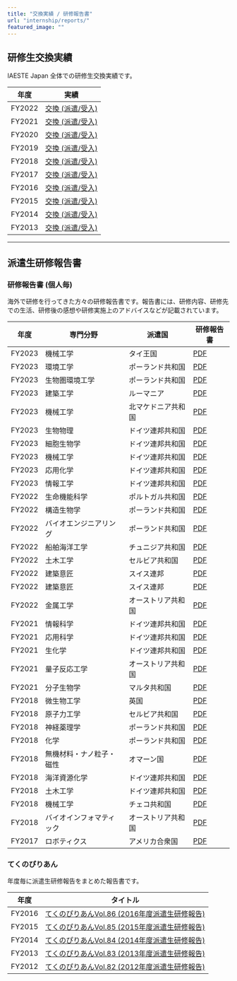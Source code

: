 ```yaml
---
title: "交換実績 / 研修報告書"
url: "internship/reports/"
featured_image: ""
---
```


## 研修生交換実績

IAESTE Japan 全体での研修生交換実績です。

| 年度 | 実績 |
| --- | ---- |
| FY2022 | [交換 (派遣/受入) ](/files/internship/reports/exchange-results-fy2022.pdf) |
| FY2021 | [交換 (派遣/受入) ](/files/internship/reports/exchange-results-fy2021.pdf) |
| FY2020 | [交換 (派遣/受入) ](/files/internship/reports/exchange-results-fy2020.pdf) |
| FY2019 | [交換 (派遣/受入) ](/files/internship/reports/exchange-results-fy2019.pdf) |
| FY2018 | [交換 (派遣/受入) ](/files/internship/reports/exchange-results-fy2018.pdf) |
| FY2017 | [交換 (派遣/受入) ](/files/internship/reports/exchange-results-fy2017.pdf) |
| FY2016 | [交換 (派遣/受入) ](/files/internship/reports/exchange-results-fy2016.pdf) |
| FY2015 | [交換 (派遣/受入) ](/files/internship/reports/exchange-results-fy2015.pdf) |
| FY2014 | [交換 (派遣/受入) ](/files/internship/reports/exchange-results-fy2014.pdf) |
| FY2013 | [交換 (派遣/受入) ](/files/internship/reports/exchange-results-fy2013.pdf) |

---

## 派遣生研修報告書

### 研修報告書 (個人毎)

海外で研修を行ってきた方々の研修報告書です。報告書には、研修内容、研修先での生活、研修後の感想や研修実施上のアドバイスなどが記載されています。

| 年度   | 専門分野      | 派遣国           | 研修報告書 |
| ------ | ----------- | --------------- | -------- |
| FY2023 | 機械工学 | タイ王国 | [PDF](/files/internship/reports/training-report-fy2023-th-serata.pdf) |
| FY2023| 環境工学 | ポーランド共和国 | [PDF](/files/internship/reports/training-report-fy2023-pl-anonymous2.pdf) |
| FY2023 | 生物圏環境工学| ポーランド共和国 | [PDF](/files/internship/reports/training-report-fy2023-pl-anonymous1.pdf) |
| FY2023 | 建築工学 | ルーマニア | [PDF](/files/internship/reports/training-report-fy2023-ro-munkhsuuri.pdf) |
| FY2023 | 機械工学 | 北マケドニア共和国 | [PDF](/files/internship/reports/training-report-fy2023-mk-tateno.pdf) |
| FY2023 | 生物物理 | ドイツ連邦共和国 | [PDF](/files/internship/reports/training-report-fy2023-de-anonymous2.pdf) |
| FY2023 | 細胞生物学 | ドイツ連邦共和国 | [PDF](/files/internship/reports/training-report-fy2023-de-nakayama.pdf) |
| FY2023 | 機械工学 | ドイツ連邦共和国 | [PDF](/files/internship/reports/training-report-fy2023-de-konnno.pdf) |
| FY2023 | 応用化学 | ドイツ連邦共和国 | [PDF](/files/internship/reports/training-report-fy2023-de-anonymous1.pdf) |
| FY2023 | 情報工学 | ドイツ連邦共和国 | [PDF](/files/internship/reports/training-report-fy2023-de-takayama.pdf) |
| FY2022 | 生命機能科学 | ポルトガル共和国 | [PDF](/files/internship/reports/training-report-fy2022-pt-nishijima.pdf) |
| FY2022 | 構造生物学 | ポーランド共和国 | [PDF](/files/internship/reports/training-report-fy2022-pl-anonymous.pdf) |
| FY2022 | バイオエンジニアリング | ポーランド共和国 | [PDF](/files/internship/reports/training-report-fy2022-pl-azuma.pdf) |
| FY2022 | 船舶海洋工学 | チュニジア共和国 | [PDF](/files/internship/reports/training-report-fy2022-tn-genda.pdf) |
| FY2022 | 土木工学 | セルビア共和国 | [PDF](/files/internship/reports/training-report-fy2022-rs-anonymous.pdf) |
| FY2022 | 建築意匠 | スイス連邦 | [PDF](/files/internship/reports/training-report-fy2022-ch-oonuma.pdf) |
| FY2022 | 建築意匠 | スイス連邦 | [PDF](/files/internship/reports/training-report-fy2022-ch-yoshizawa.pdf) |
| FY2022 | 金属工学 | オーストリア共和国 | [PDF](/files/internship/reports/training-report-fy2022-at-akiyama.pdf) |
| FY2021 | 情報科学     | ドイツ連邦共和国   | [PDF](/files/internship/reports/training-report-fy2021-de-kaku.pdf) |
| FY2021 | 応用科学     | ドイツ連邦共和国   | [PDF](/files/internship/reports/training-report-fy2021-de-nishihara.pdf) |
| FY2021 | 生化学       | ドイツ連邦共和国   | [PDF](/files/internship/reports/training-report-fy2021-de-anonymous.pdf) |
| FY2021 | 量子反応工学  | オーストリア共和国 | [PDF](/files/internship/reports/training-report-fy2021-at-anonymous.pdf) |
| FY2021 | 分子生物学    | マルタ共和国      | [PDF](/files/internship/reports/training-report-fy2021-mt-anonymous.pdf) |
| FY2018 | 微生物工学    | 英国             | [PDF](/files/internship/reports/training-report-fy2018-uk-funatsu.pdf) |
| FY2018 | 原子力工学    | セルビア共和国    | [PDF](/files/internship/reports/training-report-fy2018-rs-sasaki.pdf) |
| FY2018 | 神経薬理学    | ポーランド共和国  | [PDF](/files/internship/reports/training-report-fy2018-pl-igarashi.pdf) |
| FY2018 | 化学 | ポーランド共和国  | [PDF](/files/internship/reports/training-report-fy2018-pl-arimoto.pdf) |
| FY2018 | 無機材料・ナノ粒子・磁性 | オマーン国 | [PDF](/files/internship/reports/training-report-fy2018-om-harada.pdf) |
| FY2018 | 海洋資源化学  | ドイツ連邦共和国   | [PDF](/files/internship/reports/training-report-fy2018-de-nyunoya.pdf) |
| FY2018 | 土木工学     | ドイツ連邦共和国   | [PDF](/files/internship/reports/training-report-fy2018-de-kishida.pdf) |
| FY2018 | 機械工学     | チェコ共和国      | [PDF](/files/internship/reports/training-report-fy2018-cz-moritoki.pdf) |
| FY2018 | バイオインフォマティック | オーストリア共和国 | [PDF](/files/internship/reports/training-report-fy2018-at-yang.pdf) |
| FY2017 | ロボティクス | アメリカ合衆国     | [PDF](/files/internship/reports/training-report-fy2017-us-kawanishi.pdf) |

### てくのぴりあん

年度毎に派遣生研修報告をまとめた報告書です。

| 年度    | タイトル |
| ------ | ------------------------------------------------------------------------------------- |
| FY2016 | [てくのぴりあんVol.86 (2016年度派遣生研修報告)](/files/internship/reports/techno-fy2016.pdf) |
| FY2015 | [てくのぴりあんVol.85 (2015年度派遣生研修報告)](/files/internship/reports/techno-fy2015.pdf) |
| FY2014 | [てくのぴりあんVol.84 (2014年度派遣生研修報告)](/files/internship/reports/techno-fy2014.pdf) |
| FY2013 | [てくのぴりあんVol.83 (2013年度派遣生研修報告)](/files/internship/reports/techno-fy2013.pdf) |
| FY2012 | [てくのぴりあんVol.82 (2012年度派遣生研修報告)](/files/internship/reports/techno-fy2012.pdf) |
